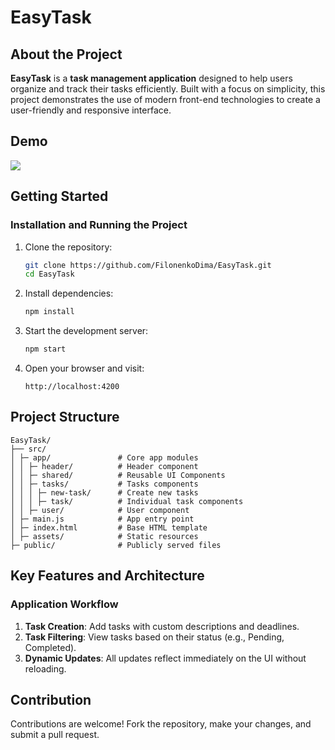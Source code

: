 # EasyTask

## About the Project

**EasyTask** is a **task management application** designed to help users organize and track their tasks efficiently. Built with a focus on simplicity, this project demonstrates the use of modern front-end technologies to create a user-friendly and responsive interface.

## Demo

![](demo.gif)

## Getting Started

### Installation and Running the Project

1. Clone the repository:

   ```bash
   git clone https://github.com/FilonenkoDima/EasyTask.git
   cd EasyTask
   ```

2. Install dependencies:

   ```bash
   npm install
   ```

3. Start the development server:

   ```bash
   npm start
   ```

4. Open your browser and visit:
   ```
   http://localhost:4200
   ```

## Project Structure

```plaintext
EasyTask/
├── src/
│ ├─ app/               # Core app modules
│ │ ├─ header/          # Header component
│ │ ├─ shared/          # Reusable UI Components
│ │ ├─ tasks/           # Tasks components
│ │ │ ├─ new-task/      # Create new tasks
│ │ │ ├─ task/          # Individual task components
│ │ ├─ user/            # User component
│ ├─ main.js            # App entry point
│ ├─ index.html         # Base HTML template
│ ├─ assets/            # Static resources
├─ public/              # Publicly served files
```

## Key Features and Architecture

### Application Workflow

1. **Task Creation**: Add tasks with custom descriptions and deadlines.
2. **Task Filtering**: View tasks based on their status (e.g., Pending, Completed).
3. **Dynamic Updates**: All updates reflect immediately on the UI without reloading.

## Contribution

Contributions are welcome! Fork the repository, make your changes, and submit a pull request.
